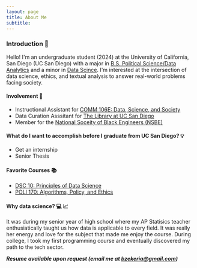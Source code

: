```yaml
---
layout: page
title: About Me
subtitle: 
---
```


### Introduction 👋

Hello! 
I'm an undergraduate student (2024) at the University of California, San Diego (UC San Diego) with a major in [B.S. Political Science/Data Analytics](https://polisci.ucsd.edu/undergrad/major-and-minor-requirements/data_analytics.html) and a minor in [Data Scince](https://datascience.ucsd.edu/academics/undergraduate/minor-requirements/).
I'm interested at the intersection of data science, ethics, and textual analysis to answer real-world problems facing society.


#### Involvement 👥

  - Instructional Assistant for [COMM 106E: Data, Science, and Society](https://stuartgeiger.com/teaching/COMM-106E-data-science-society-f22/)
  - Data Curation Asssitant for [The Library at UC San Diego ](https://library.ucsd.edu/research-and-collections/research-data/index.html)
  - Member for the [National Soceity of Black Engineers (NSBE)](https://nsbe.ucsd.edu/#about)

#### What do I want to accomplish before I graduate from UC San Diego? 💡

  - Get an internship 
  - Senior Thesis

#### Favorite Courses 📚

  - [DSC 10: Principles of Data Science](https://eldridgejm.github.io/dsc10-2021-su/)
  - [POLI 170: Algorithms, Policy, and Ethics](http://courses.ucsd.edu/syllabi/FA21/55494.pdf)

#### Why data science? 💻 📈
It was during my senior year of high school where my AP Statisics teacher enthusiatically taught us how data is applicable to every field. It was really her energy and love for the subject that made me enjoy the course. During college, I took my first programming course and eventually discovered my path to the tech sector. 

_**Resume available upon request (email me at [bzekeria@gmail.com](mailto:bzekeria@gmail.com))**_

